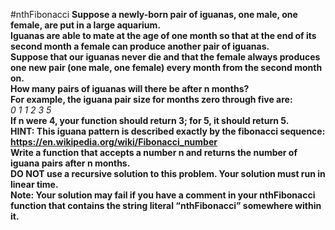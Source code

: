 #nthFibonacci
**Suppose a newly-born pair of iguanas, one male, one female, are put in a large aquarium.
<br />
Iguanas are able to mate at the age of one month so that at the end of its second month a female can produce another pair of iguanas.
<br />
Suppose that our iguanas never die and that the female always produces one new pair (one male, one female) every month from the second month on.
<br />
How many pairs of iguanas will there be after n months?
<br />
For example, the iguana pair size for months zero through five are:
<br />**
_0 1 1 2 3 5_
<br />
**If n were 4, your function should return 3; for 5, it should return 5.
<br />
HINT: This iguana pattern is described exactly by the fibonacci sequence:
<br />
https://en.wikipedia.org/wiki/Fibonacci_number
<br />
Write a function that accepts a number n and returns the number of iguana pairs after n months.
<br />
DO NOT use a recursive solution to this problem. Your solution must run in linear time.
<br />
Note: Your solution may fail if you have a comment in your nthFibonacci function that contains the string literal “nthFibonacci” somewhere within it.**
